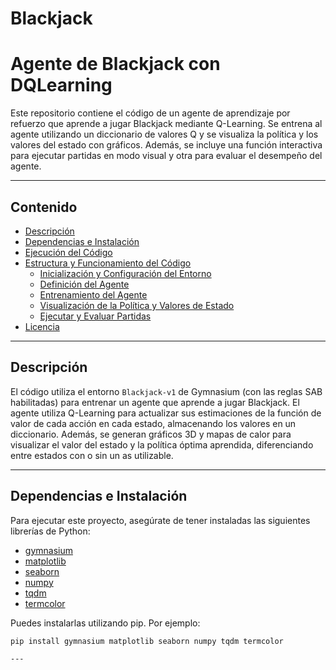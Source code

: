 # Blackjack

# Agente de Blackjack con DQLearning

Este repositorio contiene el código de un agente de aprendizaje por refuerzo que aprende a jugar Blackjack mediante Q-Learning. Se entrena al agente utilizando un diccionario de valores Q y se visualiza la política y los valores del estado con gráficos. Además, se incluye una función interactiva para ejecutar partidas en modo visual y otra para evaluar el desempeño del agente.

---

## Contenido

- [Descripción](#descripción)
- [Dependencias e Instalación](#dependencias-e-instalación)
- [Ejecución del Código](#ejecución-del-código)
- [Estructura y Funcionamiento del Código](#estructura-y-funcionamiento-del-código)
  - [Inicialización y Configuración del Entorno](#inicialización-y-configuración-del-entorno)
  - [Definición del Agente](#definición-del-agente)
  - [Entrenamiento del Agente](#entrenamiento-del-agente)
  - [Visualización de la Política y Valores de Estado](#visualización-de-la-política-y-valores-de-estado)
  - [Ejecutar y Evaluar Partidas](#ejecutar-y-evaluar-partidas)
- [Licencia](#licencia)

---

## Descripción

El código utiliza el entorno `Blackjack-v1` de Gymnasium (con las reglas SAB habilitadas) para entrenar un agente que aprende a jugar Blackjack. El agente utiliza Q-Learning para actualizar sus estimaciones de la función de valor de cada acción en cada estado, almacenando los valores en un diccionario. Además, se generan gráficos 3D y mapas de calor para visualizar el valor del estado y la política óptima aprendida, diferenciando entre estados con o sin un as utilizable.

---

## Dependencias e Instalación

Para ejecutar este proyecto, asegúrate de tener instaladas las siguientes librerías de Python:

- [gymnasium](https://github.com/Farama-Foundation/Gymnasium)
- [matplotlib](https://matplotlib.org/)
- [seaborn](https://seaborn.pydata.org/)
- [numpy](https://numpy.org/)
- [tqdm](https://tqdm.github.io/)
- [termcolor](https://pypi.org/project/termcolor/)

Puedes instalarlas utilizando pip. Por ejemplo:

```bash
pip install gymnasium matplotlib seaborn numpy tqdm termcolor

--- 
